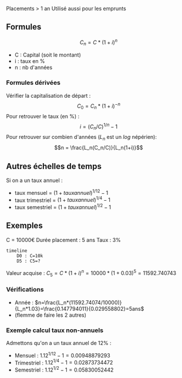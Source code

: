 Placements > 1 an
Utilisé aussi pour les emprunts
## Formules
$$C_n=C*(1+i)^n$$
- C : Capital (soit le montant)
- i : taux en %
- n : nb d'années
### Formules dérivées
Vérifier la capitalisation de départ :
$$C_0=C_n*(1+i)^{-n}$$
Pour retrouver le taux (en %) :
$$i=(C_n/C)^{1/n}-1$$
Pour retrouver sur combien d'années ($L_n$ est un $log$ népérien):
$$n = \frac{L_n(C_n/C)}{L_n(1+i)}$$
## Autres échelles de temps
Si on a un taux annuel :
- taux mensuel = $(1+tauxannuel)^{1/12}-1$
- taux trimestriel = $(1+tauxannuel)^{1/4}-1$
- taux semestriel = $(1+tauxannuel)^{1/2}-1$
## Exemples
C = $10000$€
Durée placement : 5 ans
Taux : 3%
```mermaid
timeline
	D0 : C=10k
	D5 : C5=?
```
Valeur acquise : $C_5=C*(1+i)^n=10000*(1+0.03)^{5}=11592.740743$
### Vérifications
- Année : $n=\frac{L_n*(11592.74074/10000)}{L_n*1.03}=\frac{0.147794011}{0.029558802}=5ans$
- (flemme de faire les 2 autres)
### Exemple calcul taux non-annuels
Admettons qu'on a un taux annuel de 12% :
- Mensuel : $1.12^{1/12}-1=0.00948879293$
- Trimestriel : $1.12^{1/4}-1=0.02873734472$
- Semestriel : $1.12^{1/2}-1=0.05830052442$
